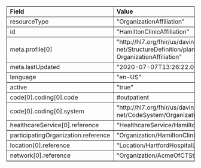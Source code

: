 <table border="1"><tr><td><b>Field</b></td><td><b>Value</b></td></tr>
<tr><td>resourceType</td><td>
"OrganizationAffiliation"
</td></tr>
<tr><td>id</td><td>
"HamiltonClinicAffiliation"
</td></tr>
<tr><td>meta.profile[0]</td><td>"http://hl7.org/fhir/us/davinci-pdex-plan-net/StructureDefinition/plannet-OrganizationAffiliation"</td>
<tr><td>meta.lastUpdated</td><td>
"2020-07-07T13:26:22.0314215+00:00"
</td></tr>
<tr><td>language</td><td>
"en-US"
</td></tr>
<tr><td>active</td><td>
"true"
</td></tr>
<tr><td>code[0].coding[0].code</td><td>
#outpatient
</td></tr>
<tr><td>code[0].coding[0].system</td><td>
"http://hl7.org/fhir/us/davinci-pdex-plan-net/CodeSystem/OrganizationAffiliationRoleCS"
</td></tr>
<tr><td>healthcareService[0].reference</td><td>
"HealthcareService/HamiltonClinicServices"
</td></tr>
<tr><td>participatingOrganization.reference</td><td>
"Organization/HamiltonClinicOrganization"
</td></tr>
<tr><td>location[0].reference</td><td>
"Location/HartfordHospitalLocation1"
</td></tr>
<tr><td>network[0].reference</td><td>
"Organization/AcmeOfCTStandardNetwork"
</td></tr>
</table>
